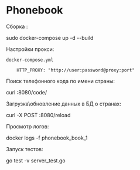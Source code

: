 # Phonebook

Сборка :

sudo docker-compose up -d --build


Настройки прокси:

    docker-compose.yml

        HTTP_PROXY: "http://user:password@proxy:port"


Поиск телефонного кода по имени страны:

curl <ip-container>:8080/code/<Countryname>

Загрузка\обновление данных в БД о странах:

curl -X POST <ip-container>:8080/reload


Просмотр логов:

docker logs -f phonebook_book_1


Запуск тестов:

go test -v server_test.go 
